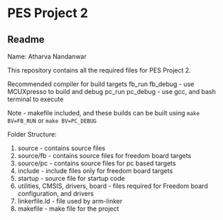 # PES Project 2
## Readme

Name: Atharva Nandanwar

This repository contains all the required files for PES Project 2.

Recommended compiler for build targets
fb_run fb_debug - use MCUXpresso to build and debug
pc_run pc_debug - use gcc, and bash terminal to execute

Note - makefile included, and these builds can be built using 
```make BV=FB_RUN``` or ```make BV=PC_DEBUG```

Folder Structure:
1. source - contains source files
2. source/fb - contains source files for freedom board targets
3. source/pc - contains source files for pc based targets
4. include - include files only for freedom board targets
5. startup - source file for startup code
6. utilities, CMSIS, drivers, board - files required for Freedom board configuration, and drivers
7. linkerfile.ld - file used by arm-linker
8. makefile - make file for the project
